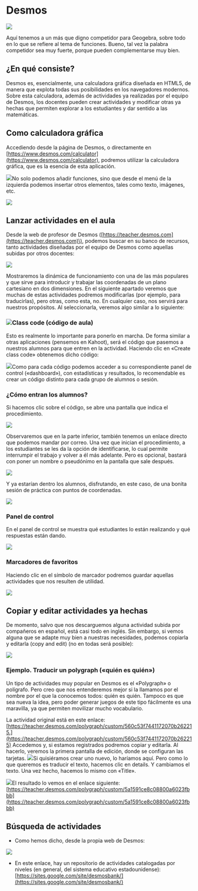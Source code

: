 # Desmos

![](/otros-recursos/assets/logodesmos.png)

Aquí tenemos a un más que digno competidor para Geogebra, sobre todo en lo que se refiere al tema de funciones. Bueno, tal vez la palabra competidor sea muy fuerte, porque pueden complementarse muy bien.

## ¿En qué consiste?

Desmos es, esencialmente, una calculadora gráfica diseñada en HTML5, de manera que explota todas sus posibilidades en los navegadores modernos. Sobre esta calculadora, además de actividades ya realizadas por el equipo de Desmos, los docentes pueden crear actividades y modificar otras ya hechas que permiten explorar a los estudiantes y dar sentido a las matemáticas.

## Como calculadora gráfica

Accediendo desde la página de Desmos, o directamente en [https://www.desmos.com/calculator](https://www.desmos.com/calculator), podremos utilizar la calculadora gráfica, que es la esencia de esta aplicación. 

![](/otros-recursos/assets/desmos15.png)No solo podemos añadir funciones, sino que desde el menú de la izquierda podemos insertar otros elementos, tales como texto, imágenes, etc.

![](/otros-recursos/assets/desmos16.png)

## Lanzar actividades en el aula

Desde la web de profesor de Desmos \([https://teacher.desmos.com](https://teacher.desmos.com)\), podemos buscar en su banco de recursos, tanto actividades diseñadas por el equipo de Desmos como aquellas subidas por otros docentes:

![](/otros-recursos/assets/searchdesmos.png)

Mostraremos la dinámica de funcionamiento con una de las más populares y que sirve para introducir y trabajar las coordenadas de un plano cartesiano en dos dimensiones. En el siguiente apartado veremos que muchas de estas actividades podremos modificarlas \(por ejemplo, para traducirlas\), pero otras, como esta, no. En cualquier caso, nos servirá para nuestros propósitos. Al seleccionarla, veremos algo similar a lo siguiente:

### ![](/otros-recursos/assets/desmos04.png)Class code \(código de aula\)

Esto es realmente lo importante para ponerlo en marcha. De forma similar a otras aplicaciones \(pensemos en Kahoot\), será el código que pasemos a nuestros alumnos para que entren en la actividad. Haciendo clic en «Create class code» obtenemos dicho código:

![](/otros-recursos/assets/desmos10.png)Como para cada código podemos acceder a su correspondiente panel de control \(«dashboard»\), con estadísticas y resultados, lo recomendable es crear un código distinto para cada grupo de alumnos o sesión.

### ¿Cómo entran los alumnos?

Si hacemos clic sobre el código, se abre una pantalla que indica el procedimiento.

![](/otros-recursos/assets/desmos11.png)

Observaremos que en la parte inferior, también tenemos un enlace directo que podemos mandar por correo. Una vez que inician el procedimiento, a los estudiantes se les da la opción de identificarse, lo cual permite interrumpir el trabajo y volver a él más adelante. Pero es opcional, bastará con poner un nombre o pseudónimo en la pantalla que sale después.

![](/otros-recursos/assets/desmos12.png)

Y ya estarían dentro los alumnos, disfrutando, en este caso, de una bonita sesión de práctica con puntos de coordenadas.

![](/otros-recursos/assets/desmos13.png)

### Panel de control

En el panel de control se muestra qué estudiantes lo están realizando y qué respuestas están dando.

![](/otros-recursos/assets/desmos14.png)

### Marcadores de favoritos

Haciendo clic en el símbolo de marcador podremos guardar aquellas actividades que nos resulten de utilidad.

![](/otros-recursos/assets/desmos09.png)

## Copiar y editar actividades ya hechas

De momento, salvo que nos descarguemos alguna actividad subida por compañeros en español, está casi todo en inglés. Sin embargo, si vemos alguna que se adapte muy bien a nuestras necesidades, podemos copiarla y editarla \(copy and edit\) \(no en todas será posible\):

![](/otros-recursos/assets/desmos01.png)

### Ejemplo. Traducir un polygraph \(«quién es quién»\)

Un tipo de actividades muy popular en Desmos es el «Polygraph» o polígrafo. Pero creo que nos entenderemos mejor si la llamamos por el nombre por el que la conocemos todos: quién es quién. Tampoco es que sea nueva la idea, pero poder generar juegos de este tipo fácilmente es una maravilla, ya que permiten movilizar mucho vocabulario.

La actividad original está en este enlace: [https://teacher.desmos.com/polygraph/custom/560c53f7441172070b262215.](https://teacher.desmos.com/polygraph/custom/560c53f7441172070b262215) Accedemos y, si estamos registrados podremos copiar y editarla. Al hacerlo, veremos la primera pantalla de edición, donde se configuran las tarjetas. ![](/otros-recursos/assets/demos02.png)Si quisiéramos crear uno nuevo, lo haríamos aquí. Pero como lo que queremos es traducir el texto, hacemos clic en details. Y cambiamos el texto. Una vez hecho, hacemos lo mismo con «Title».

![](/otros-recursos/assets/desmos03.png)El resultado lo vemos en el enlace siguiente: [https://teacher.desmos.com/polygraph/custom/5a1591ce8c08800a6023fbbb](https://teacher.desmos.com/polygraph/custom/5a1591ce8c08800a6023fbbb)

## Búsqueda de actividades

* Como hemos dicho, desde la propia web de Desmos:

![](/otros-recursos/assets/searchdesmos.png)

* En este enlace, hay un repositorio de actividades catalogadas por niveles \(en general, del sistema educativo estadounidense\): [https://sites.google.com/site/desmosbank/](https://sites.google.com/site/desmosbank/)



